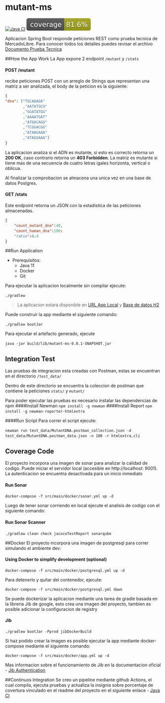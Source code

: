 # mutant-ms
[![Java CI](https://github.com/olsmca/mutant-ms/actions/workflows/ci.yml/badge.svg)](https://github.com/olsmca/mutant-ms/actions/workflows/ci.yml)
[![Coverage](https://github.com/olsmca/mutant-ms/blob/main/.github/badges/jacoco.svg)](https://github.com/olsmca/mutant-ms/actions/workflows/ci.yml)

Aplicacion Spring Boot responde peticiones REST como prueba tecnica de MercadoLibre.
Para conocer todos los detalles puedes revisar el archivo [Documento Prueba Tecnica]

##How the App Work
La App expone 2 endpoint  ```/mutant``` y ```/stats```

#### POST /mutant
recibe peticiones POST con un arreglo de Strings que representan una matriz a ser analizada, el body de la peticion es la siguiente:
```json
{
"dna": ["TGCAAAGA"
        ,"AATATGCG"
        ,"GGATATGG"
        ,"AAAATGAT"
        ,"ATGACAGG"
        ,"TCGGACGG"
        ,"ATAAGAAA"
        ,"ATAGGAAA"]
}
```
La aplicacion analiza si el ADN es mutante, si esto es correcto retorna un **200 OK**, caso contrario retorna un **403 Forbidden**.
La matriz es mutante si tiene mas de una secuencia de cuatro letras igales horizonta, vertical o oblicua.

Al finalizar la comprobacion se almacena una unica vez en una base de datos Postgres.

#### GET /stats
Este endpoint retorna un JSON con la estadistica de las peticiones almacenadas.
```json
{
    "count_mutant_dna":40, 
    "count_human_dna":100: 
    "ratio":0.4
}
```

##Run Application
* Prerequisitos:
  * Java 11 
  * Docker
  * Git
  

Para ejecutar la aplicacion localmente sin compilar ejecute:

```./gradlew```

>La aplicacion estara disponible en [URL App Local] y [Base de datos H2]

Puede construir la app mediante el siguiente comando:

```./gradlew bootJar```

Para ejecutar el artefacto generado, ejecute

```java -jar build/lib/mutant-ms-0.0.1-SNAPSHOT.jar```

## Integration Test
Las pruebas de integracion esta creadas con Postman, estas se encuentran en el directorio
```/test_data/```

Dentro de este directorio se encuentra la coleccion de postman que contiene la peticiones ```stats/```  y ```mutant/```

Para poder ejecutar las pruebas es necesario instalar las dependencias de npm
####Install Newman
```npm install -g newman```
####Install Report
```npm install -g newman-reporter-htmlextra```

####Run Script
Para correr el script ejecute:

```newman run test_data/MutantDNA.postman_collection.json -d test_data/MutantDNA.postman_data.json -n 100 -r htmlextra,cli```

## Coverage Code
El proyecto incorpora una imagen de sonar para analizar la calidad de codigo. Puede iniciar el servidor local (accesible en http://localhost: 9001).
La autenticacion se encuentra desactivada para un inicio inmediato
#### Run Sonar
```docker-compose -f src/main/docker/sonar.yml up -d```

Luego de tener sonar corriendo en local ejecute el analisis de codigo con el siguiente comando:
#### Run Sonar Scanner
```./gradlew clean check jacocoTestReport sonarqube```

##Docker
El proyecto incorpora una imagen de postgresql para correr simulando el ambiente dev:  
#### Using Docker to simplify development (optional)
```
docker-compose -f src/main/docker/postgresql.yml up -d
```
Para detenerlo y quitar del contenedor, ejecute:
```
docker-compose -f src/main/docker/postgresql.yml down
```

Se puede dockerizar la aplicacion mediante una tarea de gradle basada en la libreria Jib de google, esto crea una imagen del proyecto, tambien es posible adicionar la configuracion de registry
#### Jib
```
./gradlew bootJar -Pprod jibDockerBuild
```
Si haz podido crear la imagen es posible ejecutar la app mediante docker-compose mediante el siguiente comando:
```
docker-compose -f src/main/docker/app.yml up -d
```
Mas informacion sobre el funcionamiento de Jib en la documentacion oficial - [Jib Authentication]

##Continuos Integration
Se creo un pipeline mediante github Actions, el cual compila, ejecuta pruebas y actualiza la insignia sobre porcentaje de covertura vinculado en el readme del proyecto en el siguiente enlace -
[Java CI]

[Jib Authentication]: <https://github.com/GoogleContainerTools/jib/tree/master/jib-gradle-plugin#authentication-methods>
[Java CI]: <https://github.com/olsmca/mutant-ms/actions/workflows/ci.yml>
[Documento Prueba Tecnica]: <https://github.com/olsmca/mutant-ms/blob/main/ExamenMercadolibreMutantes.pdf>
[Base de datos H2]:<http://localhost:9090/h2-console/login.jsp>
[URL App Local]: <localhost:9090>